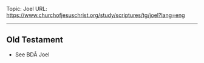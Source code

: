 Topic: Joel
URL: https://www.churchofjesuschrist.org/study/scriptures/tg/joel?lang=eng

---

## Old Testament

- See BDÂ Joel

